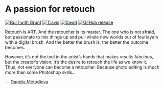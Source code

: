# A passion for retouch

[![Built with Grunt](https://cdn.gruntjs.com/builtwith.svg)](http://gruntjs.com/) [![Travis](https://img.shields.io/travis/danielametodieva/danielametodieva.github.io.svg)](https://travis-ci.org/danielametodieva/danielametodieva.github.io) [![David](https://img.shields.io/david/dev/danielametodieva/danielametodieva.github.io.svg)](https://david-dm.org/danielametodieva/danielametodieva.github.io?type=dev) [![GitHub release](https://img.shields.io/github/release/danielametodieva/danielametodieva.github.io.svg)](https://github.com/danielametodieva/danielametodieva.github.io/releases/latest)

​Retouch is ART. And the retoucher is its master. The one who is not afraid, but passionate to mix things up and pull whole new worlds out of few layers with a digital brush. And the better the brush is, the better the outcome becomes.

However, it’s not the tool in the artist’s hands that makes results fabulous, but the creator’s vision. It’s the desire to retouch the life as we know it. Thus, not everyone can become a retoucher. Because photo editing is much more than some Photoshop skills…

— [Daniela Metodieva](https://www.linkedin.com/in/danielametodieva/ "Go to my LinkedIn profile")
